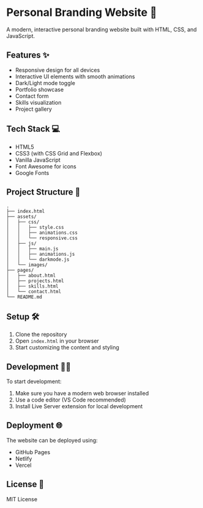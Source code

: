 # Personal Branding Website 🚀

A modern, interactive personal branding website built with HTML, CSS, and JavaScript.

## Features ✨

- Responsive design for all devices
- Interactive UI elements with smooth animations
- Dark/Light mode toggle
- Portfolio showcase
- Contact form
- Skills visualization
- Project gallery

## Tech Stack 💻

- HTML5
- CSS3 (with CSS Grid and Flexbox)
- Vanilla JavaScript
- Font Awesome for icons
- Google Fonts

## Project Structure 📁

```
.
├── index.html
├── assets/
│   ├── css/
│   │   ├── style.css
│   │   ├── animations.css
│   │   └── responsive.css
│   ├── js/
│   │   ├── main.js
│   │   ├── animations.js
│   │   └── darkmode.js
│   └── images/
├── pages/
│   ├── about.html
│   ├── projects.html
│   ├── skills.html
│   └── contact.html
└── README.md
```

## Setup 🛠️

1. Clone the repository
2. Open `index.html` in your browser
3. Start customizing the content and styling

## Development 👨‍💻

To start development:

1. Make sure you have a modern web browser installed
2. Use a code editor (VS Code recommended)
3. Install Live Server extension for local development

## Deployment 🌐

The website can be deployed using:
- GitHub Pages
- Netlify
- Vercel

## License 📝

MIT License 